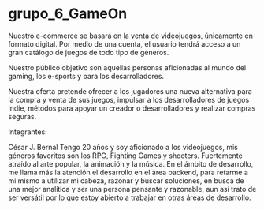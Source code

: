 # grupo_6_GameOn

Nuestro e-commerce se basará en la venta de videojuegos, únicamente en formato digital.
Por medio de una cuenta, el usuario tendrá acceso a un gran catálogo de juegos de todo tipo de géneros.

Nuestro público objetivo son aquellas personas aficionadas al mundo del gaming, los e-sports y para los desarrolladores.

Nuestra oferta pretende ofrecer a los jugadores una nueva alternativa para la compra y venta de sus juegos, impulsar a los 
desarrolladores de juegos indie, métodos para apoyar un creador o desarrolladores y realizar compras seguras.

Integrantes:

César J. Bernal
	Tengo 20 años y soy aficionado a los videojuegos, mis géneros favoritos son los RPG, Fighting Games y shooters. 
	Fuertemente atraído al arte popular, la animación y la música. En el ámbito de desarrollo, me llama más la atención
	el desarrollo en el área backend, para retarme a mí mismo a utilizar mi cabeza, razonar y buscar soluciones, en busca
	de una mejor analítica y ser una persona pensante y razonable, aun así trato de ser versátil por lo que estoy abierto
	a trabajar en otras áreas de desarrollo.
    
